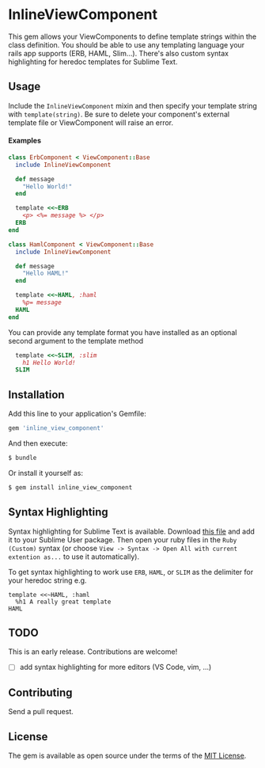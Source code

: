 # InlineViewComponent

This gem allows your ViewComponents to define template strings within the class definition. You should be able to use any templating language your rails app supports (ERB, HAML, Slim...). There's also custom syntax highlighting for heredoc templates for Sublime Text.

## Usage

Include the `InlineViewComponent` mixin and then specify your template string with `template(string)`. Be sure to delete your component's external template file or ViewComponent will raise an error.

#### Examples

```ruby
class ErbComponent < ViewComponent::Base
  include InlineViewComponent

  def message
    "Hello World!"
  end

  template <<~ERB
    <p> <%= message %> </p>
  ERB
end
```

```ruby
class HamlComponent < ViewComponent::Base
  include InlineViewComponent

  def message
    "Hello HAML!"
  end

  template <<~HAML, :haml
    %p= message
  HAML
end
```

You can provide any template format you have installed as an optional second argument to the template method

```ruby
  template <<~SLIM, :slim
    h1 Hello World!
  SLIM
```

## Installation

Add this line to your application's Gemfile:

```ruby
gem 'inline_view_component'
```

And then execute:

```bash
$ bundle
```

Or install it yourself as:

```bash
$ gem install inline_view_component
```

## Syntax Highlighting

Syntax highlighting for Sublime Text is available. Download [this file](/editor/Ruby.sublime-syntax) and add it to your Sublime User package. Then open your ruby files in the `Ruby (Custom)` syntax (or choose `View -> Syntax -> Open All with current extention as...` to use it automatically).

To get syntax highlighting to work use `ERB`, `HAML`, or `SLIM` as the delimiter for your heredoc string e.g.

```
template <<~HAML, :haml
  %h1 A really great template
HAML
```

## TODO

This is an early release. Contributions are welcome!

- [ ] add syntax highlighting for more editors (VS Code, vim, ...)

## Contributing

Send a pull request.

## License

The gem is available as open source under the terms of the [MIT License](https://opensource.org/licenses/MIT).
